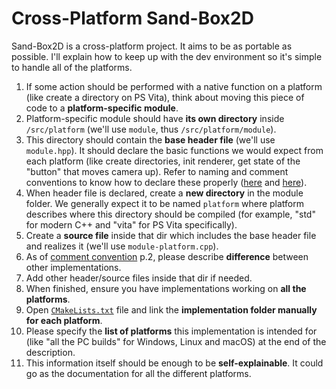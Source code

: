 # Cross-Platform Sand-Box2D
Sand-Box2D is a cross-platform project. It aims to be as portable as possible.
I'll explain how to keep up with the dev environment
so it's simple to handle all of the platforms.

1. If some action should be performed with a native function on a platform
(like create a directory on PS Vita),
think about moving this piece of code to a **platform-specific module**.
2. Platform-specific module should have **its own directory**
inside `/src/platform` (we'll use `module`, thus `/src/platform/module`).
3. This directory should contain the **base header file** (we'll use `module.hpp`).
It should declare the basic functions we would expect from each platform
(like create directories, init renderer,
get state of the "button" that moves camera up).
Refer to naming and comment conventions to know how to declare these properly
([here](./naming.md) and [here](./comments.md)).
4. When header file is declared, create a **new directory** in the module folder.
We generally expect it to be named `platform`
where platform describes where this directory should be compiled
(for example, "std" for modern C++ and "vita" for PS Vita specifically).
5. Create a **source file** inside that dir which includes the base header file
and realizes it (we'll use `module-platform.cpp`).
6. As of [comment convention](./comments.md) p.2,
please describe **difference** between other implementations.
7. Add other header/source files inside that dir if needed.
8. When finished, ensure you have implementations working on **all the platforms**.
9. Open [`CMakeLists.txt`](/CMakeLists.txt) file
and link the **implementation folder manually for each platform**.
10. Please specify the **list of platforms** this implementation is intended for
(like "all the PC builds" for Windows, Linux and macOS)
at the end of the description.
11. This information itself should be enough to be **self-explainable**.
It could go as the documentation for all the different platforms.
